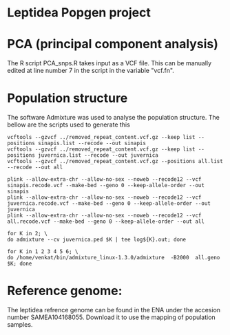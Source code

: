 # Leptidea Popgen project

# PCA (principal component analysis)
The R script PCA_snps.R takes input as a VCF file. This can be manually edited at line number 7 in the script in the variable "vcf.fn". 
# Population structure
The software Admixture was used to analyse the population structure. The bellow are the scripts used to generate this
```
vcftools --gzvcf ../removed_repeat_content.vcf.gz --keep list --positions sinapis.list --recode --out sinapis
vcftools --gzvcf ../removed_repeat_content.vcf.gz --keep list --positions juvernica.list --recode --out juvernica 
vcftools --gzvcf ../removed_repeat_content.vcf.gz --positions all.list --recode --out all

plink --allow-extra-chr --allow-no-sex --noweb --recode12 --vcf sinapis.recode.vcf --make-bed --geno 0 --keep-allele-order --out sinapis
plink --allow-extra-chr --allow-no-sex --noweb --recode12 --vcf juvernica.recode.vcf --make-bed --geno 0 --keep-allele-order --out juvernica
plink --allow-extra-chr --allow-no-sex --noweb --recode12 --vcf all.recode.vcf --make-bed --geno 0 --keep-allele-order --out all

for K in 2; \
do admixture --cv juvernica.ped $K | tee log${K}.out; done

for K in 1 2 3 4 5 6; \
do /home/venkat/bin/admixture_linux-1.3.0/admixture  -B2000  all.geno $K; done

```
# Reference genome:
The leptidea refrence genome can be found in the ENA under the accesion number SAMEA104168055. Download it to use the mapping of population samples. 

